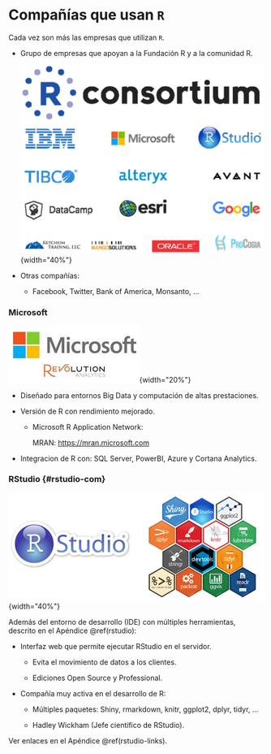 # Compañías que usan `R`




Cada vez son más las empresas que utilizan `R`.

- Grupo de empresas que apoyan a la Fundación R y a la comunidad R.

    ![](figuras/rconsortium2.png){width="40%"}
    

- Otras compañías:

    - Facebook, Twitter, Bank of America, Monsanto, ...


### Microsoft

![](figuras/Revolution.jpeg){width="20%"}

- Diseñado para entornos Big Data y computación de altas prestaciones.

- Versión de R con rendimiento mejorado.

    - Microsoft R Application Network:
    
        MRAN: https://mran.microsoft.com

- Integracion de R con: SQL Server, PowerBI, Azure y Cortana
  Analytics.

### RStudio {#rstudio-com}

![](figuras/rstudio_stickers.png){width="40%"}

Además del entorno de desarrollo (IDE) con múltiples herramientas,
descrito en el Apéndice \@ref(rstudio):
    
- Interfaz web que permite ejecutar RStudio en el servidor.

    - Evita el movimiento de datos a los clientes.

    - Ediciones Open Source y Professional.

- Compañía muy activa en el desarrollo de R:

    - Múltiples paquetes: Shiny, rmarkdown, knitr, ggplot2, dplyr, tidyr, ...

    - Hadley Wickham (Jefe científico de RStudio).
    
Ver enlaces en el Apéndice \@ref(rstudio-links).
